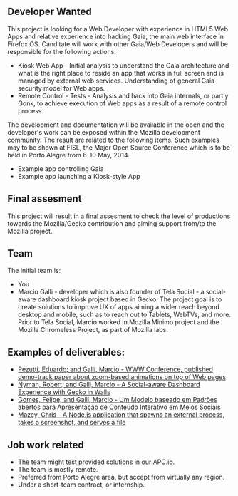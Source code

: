 ## Developer Wanted

This project is looking for a Web Developer with experience in HTML5 Web Apps and relative experience into hacking Gaia, the main web interface in Firefox OS. Canditate will work with other Gaia/Web Developers and will be responsible for the following actions: 

* Kiosk Web App - Initial analysis to understand the Gaia architecture and what is the right place to reside an app that works in full screen and is managed by external web services. Understanding of general Gaia security model for Web apps. 
* Remote Control - Tests - Analysis and hack into Gaia internals, or partly Gonk, to achieve execution of Web apps as a result of a remote control process. 

The development and documentation will be available in the open and the developer's work can be exposed within the Mozilla development community. The result are related to the following items. Such examples may to be shown at FISL, the Major Open Source Conference which is to be held in Porto Alegre from 6-10 May, 2014.

* Example app controlling Gaia
* Example app launching a Kiosk-style App
## Final assesment 

This project will result in a final assesment to check the level of productions towards the Mozilla/Gecko contribution and aiming support from/to the Mozilla project. 

## Team

The initial team is: 

* You 
* Marcio Galli - developer which is also founder of Tela Social - a social-aware dashboard kiosk project based in Gecko. The project goal is to create solutions to improve UX of apps aiming a wider reach beyond desktop and mobile, such as to reach out to Tablets, WebTVs, and more. Prior to Tela Social, Marcio worked in Mozilla Minimo project and the Mozilla Chromeless Project, as part of Mozilla labs. 
 
## Examples of deliverables: 

* [Pezutti, Eduardo; and Galli, Marcio - WWW Conference, published demo-track paper about zoom-based animations on top of Web pages](http://www.telasocial.com/downloads/demo67-galli.pdf)
* [Nyman, Robert; and Galli, Marcio - A Social-aware Dashboard Experience with Gecko in Walls](https://hacks.mozilla.org/2013/04/a-social-aware-dashboard-experience-with-gecko-in-walls/)
* [Gomes, Felipe; and Galli, Marcio - Um Modelo baseado em Padrões abertos para Apresentação de Conteúdo Interativo em Meios Sociais](http://www.telasocial.com/downloads/paper-telasocial-iii-w3c.pdf)
* [Mazey, Chris - A Node.js application that spawns an external process, takes a screenshot, and serves a file](http://labs.telasocial.com/nodejs-external-process-screenshot)

## Job work related

* The team might test provided solutions in our APC.io.
* The team is mostly remote.
* Preferred from Porto Alegre area, but accept from virtually any region.
* Under a short-team contract, or internship. 

